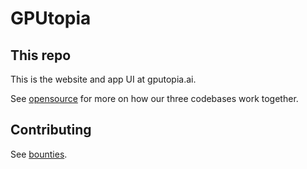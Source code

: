 # GPUtopia

## This repo

This is the website and app UI at gputopia.ai.

See [opensource](https://gputopia.ai/docs/opensource) for more on how our three codebases work together.

## Contributing

See [bounties](https://gputopia.ai/docs/bounties).
